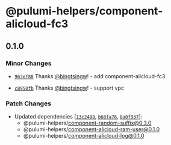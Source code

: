 # @pulumi-helpers/component-alicloud-fc3

## 0.1.0

### Minor Changes

- [`963ef88`](https://github.com/bingtsingw/pulumi-helpers/commit/963ef88a85bb83dc59a73108e72a33230e40993f) Thanks [@bingtsingw](https://github.com/bingtsingw)! - add component-alicloud-fc3

- [`c8950fb`](https://github.com/bingtsingw/pulumi-helpers/commit/c8950fbcc16614f56cc7d2af207538366635074d) Thanks [@bingtsingw](https://github.com/bingtsingw)! - support vpc

### Patch Changes

- Updated dependencies [[`13c2488`](https://github.com/bingtsingw/pulumi-helpers/commit/13c2488be9858aed5039ee9ecc12c9d9270bfbf5), [`b68fa76`](https://github.com/bingtsingw/pulumi-helpers/commit/b68fa7685e93fb82955f52e7545def1327bfa6e0), [`8a0f937`](https://github.com/bingtsingw/pulumi-helpers/commit/8a0f937b466a44e7adb55db808d9237d6110ec25)]:
  - @pulumi-helpers/component-random-suffix@0.3.0
  - @pulumi-helpers/component-alicloud-ram-user@0.1.0
  - @pulumi-helpers/component-alicloud-log@0.1.0
